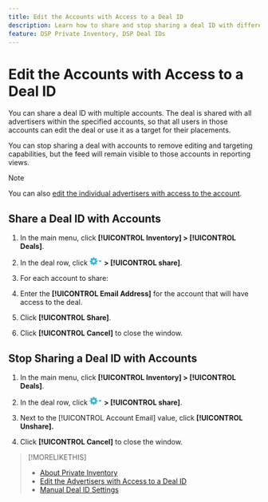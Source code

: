 ```yaml
---
title: Edit the Accounts with Access to a Deal ID
description: Learn how to share and stop sharing a deal ID with different accounts.
feature: DSP Private Inventory, DSP Deal IDs
---
```

# Edit the Accounts with Access to a Deal ID

You can share a deal ID with multiple accounts. The deal is shared with all advertisers within the specified accounts, so that all users in those accounts can edit the deal or use it as a target for their placements.

You can stop sharing a deal with accounts to remove editing and targeting capabilities, but the feed will remain visible to those accounts in reporting views.

>[!NOTE]
>
> You can also [edit the individual advertisers with access to the account](deal-id-edit-advertisers.md).

## Share a Deal ID with Accounts

1. In the main menu, click **[!UICONTROL Inventory] > [!UICONTROL Deals]**.

1. In the deal row, click ![Options menu](/help/dsp/assets/options-menu.png) **> [!UICONTROL share]**.

1. For each account to share:

  1. Enter the **[!UICONTROL Email Address]** for the account that will have access to the deal.
  
  1. Click **[!UICONTROL Share]**.

1. Click **[!UICONTROL Cancel]** to close the window.

## Stop Sharing a Deal ID with Accounts

1. In the main menu, click **[!UICONTROL Inventory] > [!UICONTROL Deals]**.

1. In the deal row, click ![Options menu](/help/dsp/assets/options-menu.png) **> [!UICONTROL share]**.

1. Next to the [!UICONTROL Account Email] value, click **[!UICONTROL Unshare].**

1. Click **[!UICONTROL Cancel]** to close the window.

>[!MORELIKETHIS]
>
>* [About Private Inventory](private-inventory-about.md)
>* [Edit the Advertisers with Access to a Deal ID](/help/dsp/inventory/deal-id-edit-advertisers.md)
>* [Manual Deal ID Settings](deal-id-settings.md)
